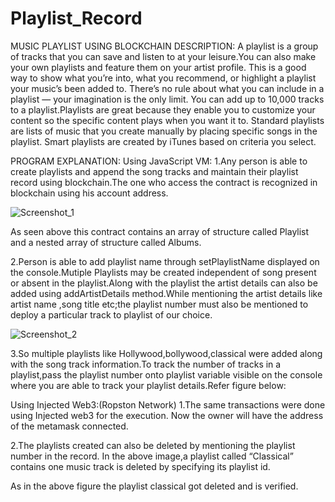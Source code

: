# Playlist_Record
MUSIC PLAYLIST USING BLOCKCHAIN
DESCRIPTION: A playlist is a group of tracks that you can save and listen to at your leisure.You can also make your own playlists and feature them on your artist profile. This is a good way to show what you’re into, what you recommend, or highlight a playlist your music’s been added to.
There’s no rule about what you can include in a playlist — your imagination is the only limit. You can add up to 10,000 tracks to a playlist.Playlists are great because they enable you to customize your content so the specific content plays when you want it to. Standard playlists are lists of music that you create manually by placing specific songs in the playlist. Smart playlists are created by iTunes based on criteria you select.

PROGRAM EXPLANATION:
Using JavaScript VM:
1.Any person is able to create playlists and append the song tracks and maintain their playlist record using blockchain.The one who access the contract is recognized in blockchain using his account address.

![Screenshot_1](https://user-images.githubusercontent.com/72811781/96141353-8d5c3d00-0f1e-11eb-99f0-feff5905f219.png)


As seen above this contract contains an array of structure called Playlist and a nested array of structure called Albums.

2.Person is able to add playlist name through setPlaylistName displayed on the console.Mutiple Playlists may be created independent of song present or absent in the playlist.Along with the playlist the artist details can also be added using addArtistDetails method.While mentioning the artist details like artist name ,song title etc;the playlist number must also be mentioned to deploy a particular track to playlist of our choice.

![Screenshot_2](https://user-images.githubusercontent.com/72811781/96141703-e88e2f80-0f1e-11eb-97fc-0396189dc663.png)


3.So multiple playlists like Hollywood,bollywood,classical were added along with the song track information.To track the number of tracks in  a playlist,pass the playlist number onto playlist variable visible on the console where you are able to track your playlist details.Refer figure below: 

Using Injected Web3:(Ropston Network)
1.The same transactions were done using Injected web3 for the execution.
Now the owner will have the address of the metamask connected.
 

2.The playlists created can also be deleted by mentioning the playlist number in the record. In the above image,a playlist called “Classical” contains one music track is deleted by specifying its playlist id.
 
 

As in the above figure the playlist classical got deleted and is verified.
